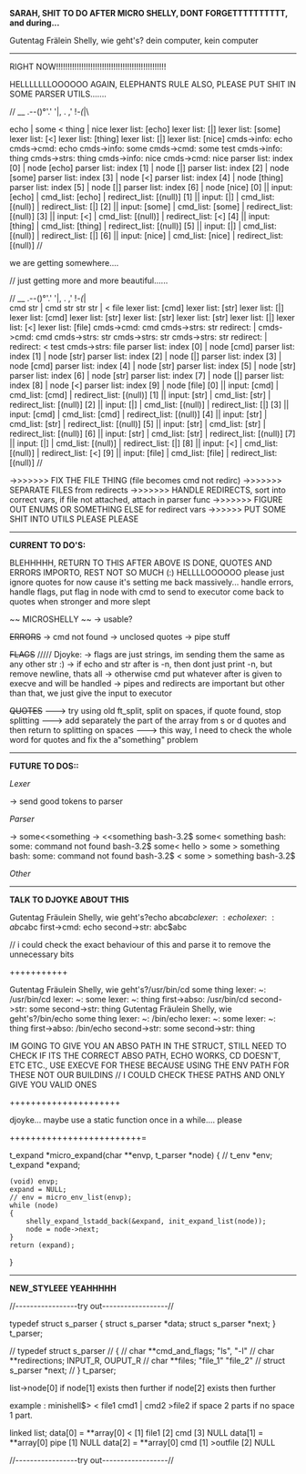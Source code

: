**SARAH, SHIT TO DO AFTER MICRO SHELLY, DONT FORGETTTTTTTTTT, and during...**

Gutentag Frälein Shelly, wie geht's?
dein computer, kein computer

---------------------------------------------------------------------------------

RIGHT NOW!!!!!!!!!!!!!!!!!!!!!!!!!!!!!!!!!!!!!!!!!!!!!!!!

HELLLLLLLOOOOOO AGAIN, ELEPHANTS RULE
ALSO, PLEASE PUT SHIT IN SOME PARSER UTILS.......

//
     __
 .--()°'.'
'|, . ,'
 !_-(_|\
 
 echo | some < thing | nice
lexer list: [echo]
lexer list: [|]
lexer list: [some]
lexer list: [<]
lexer list: [thing]
lexer list: [|]
lexer list: [nice]
cmds->info: echo
cmds->cmd: echo
cmds->info: some
cmds->cmd: some
test
cmds->info: thing
cmds->strs: thing
cmds->info: nice
cmds->cmd: nice
parser list: index [0] | node [echo]
parser list: index [1] | node [|]
parser list: index [2] | node [some]
parser list: index [3] | node [<]
parser list: index [4] | node [thing]
parser list: index [5] | node [|]
parser list: index [6] | node [nice]
[0] || input: [echo] | cmd_list: [echo] | redirect_list: [(null)]
[1] || input: [|] | cmd_list: [(null)] | redirect_list: [|]
[2] || input: [some] | cmd_list: [some] | redirect_list: [(null)]
[3] || input: [<] | cmd_list: [(null)] | redirect_list: [<]
[4] || input: [thing] | cmd_list: [thing] | redirect_list: [(null)]
[5] || input: [|] | cmd_list: [(null)] | redirect_list: [|]
[6] || input: [nice] | cmd_list: [nice] | redirect_list: [(null)]
//

we are getting somewhere....

// just getting more and more beautiful......

//     __
 .--()°'.'
'|, . ,'
 !_-(_|\
cmd str | cmd str str str | < file
lexer list: [cmd]
lexer list: [str]
lexer list: [|]
lexer list: [cmd]
lexer list: [str]
lexer list: [str]
lexer list: [str]
lexer list: [|]
lexer list: [<]
lexer list: [file]
cmds->cmd: cmd
cmds->strs: str
redirect: |
cmds->cmd: cmd
cmds->strs: str
cmds->strs: str
cmds->strs: str
redirect: |
redirect: <
test
cmds->strs: file
parser list: index [0] | node [cmd]
parser list: index [1] | node [str]
parser list: index [2] | node [|]
parser list: index [3] | node [cmd]
parser list: index [4] | node [str]
parser list: index [5] | node [str]
parser list: index [6] | node [str]
parser list: index [7] | node [|]
parser list: index [8] | node [<]
parser list: index [9] | node [file]
[0] || input: [cmd] | cmd_list: [cmd] | redirect_list: [(null)]
[1] || input: [str] | cmd_list: [str] | redirect_list: [(null)]
[2] || input: [|] | cmd_list: [(null)] | redirect_list: [|]
[3] || input: [cmd] | cmd_list: [cmd] | redirect_list: [(null)]
[4] || input: [str] | cmd_list: [str] | redirect_list: [(null)]
[5] || input: [str] | cmd_list: [str] | redirect_list: [(null)]
[6] || input: [str] | cmd_list: [str] | redirect_list: [(null)]
[7] || input: [|] | cmd_list: [(null)] | redirect_list: [|]
[8] || input: [<] | cmd_list: [(null)] | redirect_list: [<]
[9] || input: [file] | cmd_list: [file] | redirect_list: [(null)]
//


->>>>>>> FIX THE FILE THING (file becomes cmd not redirc)
->>>>>>> SEPARATE FILES from redirects 
->>>>>>> HANDLE REDIRECTS, sort into correct vars, if file not attached, attach in parser func
->>>>>>> FIGURE OUT ENUMS OR SOMETHING ELSE for redirect vars
->>>>>> PUT SOME SHIT INTO UTILS PLEASE PLEASE 

---------------------------------------------------------------------------------
**CURRENT TO DO'S:**

 BLEHHHHH, RETURN TO THIS AFTER ABOVE IS DONE, QUOTES AND ERRORS IMPORTO, REST NOT SO MUCH (:)
HELLLLOOOOOO
please just ignore quotes for now cause it's setting me back massively...
handle errors, handle flags, put flag in node with cmd to send to executor
come back to quotes when stronger and more slept

~~ MICROSHELLY ~~
-> usable?

~~ERRORS~~
-> cmd not found
-> unclosed quotes
-> pipe stuff

~~FLAGS~~
///// Djoyke:
-> flags are just strings, im sending them the same as any other str :)
-> if echo and str after is -n, then dont just print -n, but remove newline, thats all
-> otherwise cmd put whatever after is given to execve and will be handled
-> pipes and redirects are important but other than that, we just give the input to executor

~~QUOTES~~
---> try using old ft_split, split on spaces, if quote found, stop splitting
---> add separately the part of the array from s or d quotes and then return to splitting on spaces
---> this way, I need to check the whole word for quotes and fix the a"something" problem


---------------------------------------------------------------------------------
**FUTURE TO DOS::**

*Lexer*

-> send good tokens to parser


*Parser*

->	some<<something 
->	<<something
				bash-3.2$ some<<something
				> something
				bash: some: command not found
				bash-3.2$ some<<something
				> hello
				> some
				> something
				bash: some: command not found
				bash-3.2$ <<something
				> some
				> something
				bash-3.2$

*Other*


---------------------------------------------------------------------------------
**TALK TO DJOYKE ABOUT THIS**

Gutentag Fräulein Shelly, wie geht's?echo abc$abc
lexer: 		~: echo
lexer: 		~: abc$abc
first->cmd: echo
second->str: abc$abc 

// i could check the exact behaviour of this and parse it to remove the unnecessary bits

+++++++++++

Gutentag Fräulein Shelly, wie geht's?/usr/bin/cd some thing
lexer: 		~: /usr/bin/cd
lexer: 		~: some
lexer: 		~: thing
first->abso: /usr/bin/cd
second->str: some
second->str: thing
Gutentag Fräulein Shelly, wie geht's?/bin/echo some thing
lexer: 		~: /bin/echo
lexer: 		~: some
lexer: 		~: thing
first->abso: /bin/echo
second->str: some
second->str: thing

IM GOING TO GIVE YOU AN ABSO PATH IN THE STRUCT, STILL NEED TO CHECK IF ITS THE CORRECT 
ABSO PATH, ECHO WORKS, CD DOESN'T, ETC ETC., USE EXECVE FOR THESE BECAUSE USING
THE ENV PATH FOR THESE NOT OUR BUILDINS
// I COULD CHECK THESE PATHS AND ONLY GIVE YOU VALID ONES

+++++++++++++++++++++

djoyke... maybe use a static function once in a while.... please

+++++++++++++++++++++++++=


t_expand	*micro_expand(char **envp, t_parser *node)
{
	// t_env	    *env;
    t_expand    *expand;

    (void) envp;
	expand = NULL;
	// env = micro_env_list(envp);
	while (node)
	{
        shelly_expand_lstadd_back(&expand, init_expand_list(node));
		node = node->next;
	}
	return (expand);
}


---------------------------------------------------------------------------------
**NEW_STYLEEE YEAHHHHH**

//-----------------try out------------------//

typedef struct s_parser 
{
	struct s_parser		*data;
	struct s_parser		*next;
}	t_parser;


// typedef struct s_parser 
// {
// 	char **cmd_and_flags;   "ls", "-l"
//	char **redirections;    INPUT_R, OUPUT_R 
//	char **files;			"file_1" "file_2" 
// 	struct s_parser		*next;
// }	t_parser;


list->node[0]
if node[1] exists then further
if node[2] exists then further

example : minishell$> < file1 cmd1 | cmd2 >file2
if space 2 parts if no space 1 part.

linked list;
data[0] = **array[0] < [1] file1 [2] cmd [3] NULL
data[1] = **array[0] pipe [1] NULL
data[2] = **array[0] cmd [1] >outfile [2] NULL

//-----------------try out------------------//


